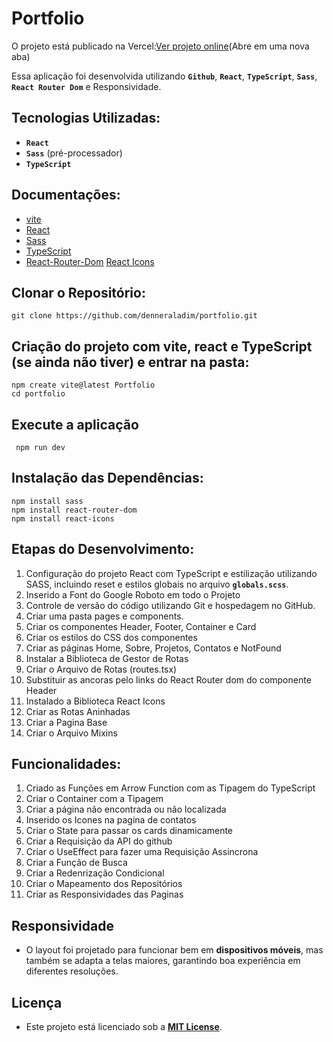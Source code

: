 
# Portfolio

O projeto está publicado na Vercel:[Ver projeto online]()(Abre em uma nova aba)

Essa aplicação foi desenvolvida utilizando **`Github`**, **`React`**, **`TypeScript`**, **`Sass`**, **`React Router Dom`** e Responsividade.

## Tecnologias Utilizadas:

- **`React`**  
- **`Sass`** (pré-processador)  
- **`TypeScript`**

## Documentações:

- [vite](https://vitejs.dev/)
- [React](https://react.dev/)
- [Sass](https://sass-lang.com/)
- [TypeScript](https://www.typescriptlang.org/)
- [React-Router-Dom](https://reactrouter.com/)
[React Icons](https://react-icons.github.io/react-icons/)

## Clonar o Repositório:

    git clone https://github.com/denneraladim/portfolio.git

 ## Criação do projeto com vite, react e TypeScript (se ainda não tiver) e entrar na pasta: 

    npm create vite@latest Portfolio
    cd portfolio

## Execute a aplicação

     npm run dev  

## Instalação das Dependências:
    npm install sass
    npm install react-router-dom
    npm install react-icons

## Etapas do Desenvolvimento:

1. Configuração do projeto React com TypeScript e estilização utilizando SASS, incluindo reset e estilos globais no arquivo **`globals.scss`**.
2. Inserido a Font do Google Roboto em todo o Projeto
3. Controle de versão do código utilizando Git e hospedagem no GitHub.
4. Criar uma pasta pages e components.
5. Criar os componentes Header, Footer, Container e Card
6. Criar os estilos do CSS dos componentes
7. Criar as páginas Home, Sobre, Projetos, Contatos e NotFound
8. Instalar a Biblioteca de Gestor de Rotas
9. Criar o Arquivo de Rotas (routes.tsx)
10. Substituir as ancoras pelo links do React Router dom do componente Header
11. Instalado a Biblioteca React Icons
12. Criar as Rotas Aninhadas
13. Criar a Pagina Base
14. Criar o Arquivo Mixins


## Funcionalidades:

1. Criado as Funções em Arrow Function com as Tipagem do TypeScript
2. Criar o Container com a Tipagem
3. Criar a página não encontrada ou não localizada
4. Inserido os Icones na pagina de contatos
5. Criar o State para passar os cards dinamicamente
6. Criar a Requisição da API do github
7. Criar o UseEffect para fazer uma Requisição Assincrona
8. Criar a Função de Busca
9. Criar a Redenrização Condicional
10. Criar o Mapeamento dos Repositórios
11. Criar as Responsividades das Paginas



##  Responsividade

- O layout foi projetado para funcionar bem em **dispositivos móveis**, mas também se adapta a telas maiores, garantindo boa experiência em diferentes resoluções.

## Licença

- Este projeto está licenciado sob a **[MIT License](LICENSE)**.

  



